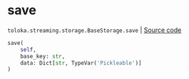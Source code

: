# save
`toloka.streaming.storage.BaseStorage.save` | [Source code](https://github.com/Toloka/toloka-kit/blob/v1.1.3/src/streaming/storage.py#L31)

```python
save(
    self,
    base_key: str,
    data: Dict[str, TypeVar('Pickleable')]
)
```


